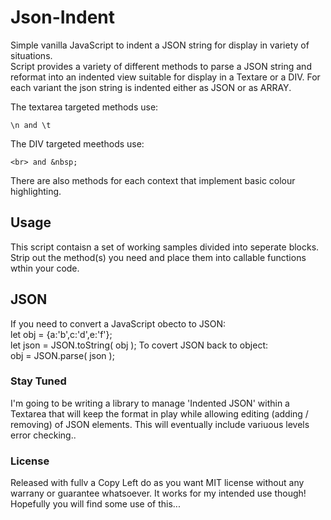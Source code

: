 # Json-Indent
Simple vanilla JavaScript to indent a JSON string for display in variety of situations.  
Script provides a variety of different methods to parse a JSON string and reformat into an indented view suitable for display in a Textare or a DIV. 
For each variant the json string is indented either as JSON or as ARRAY.

The textarea targeted methods use:
```
\n and \t
```
The DIV targeted meethods use:
```
<br> and &nbsp;
```
There are also methods for each context that implement basic colour highlighting.

## Usage
This script contaisn a set of working samples divided into seperate blocks.  
Strip out the method(s) you need and place them into callable functions wthin your code.

## JSON
If you need to convert a JavaScript obecto to JSON:  
let obj = {a:'b',c:'d',e:'f'};  
let json = JSON.toString( obj );
To covert JSON back to object:  
obj = JSON.parse( json );

### Stay Tuned
I'm going to be writing a library to manage 'Indented JSON' within a Textarea that will keep the format in play while allowing editing (adding / removing) of JSON elements. This will eventually include variuous levels error checking.. 

### License
Released with fullv a Copy Left do as you want MIT license without any warrany or guarantee whatsoever. It works for my intended use though!
Hopefully you will find some use of this...

